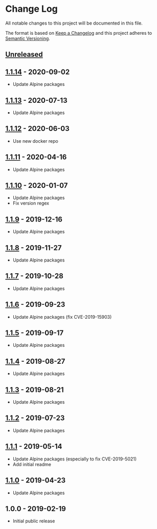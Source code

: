 # Change Log
All notable changes to this project will be documented in this file.

The format is based on [Keep a Changelog](http://keepachangelog.com/)
and this project adheres to [Semantic Versioning](http://semver.org/).

## [Unreleased]

## [1.1.14] - 2020-09-02
- Update Alpine packages

## [1.1.13] - 2020-07-13
- Update Alpine packages

## [1.1.12] - 2020-06-03
- Use new docker repo

## [1.1.11] - 2020-04-16
- Update Alpine packages

## [1.1.10] - 2020-01-07
- Update Alpine packages
- Fix version regex

## [1.1.9] - 2019-12-16
- Update Alpine packages

## [1.1.8] - 2019-11-27
- Update Alpine packages

## [1.1.7] - 2019-10-28
- Update Alpine packages

## [1.1.6] - 2019-09-23
- Update Alpine packages (fix CVE-2019-15903)

## [1.1.5] - 2019-09-17
- Update Alpine packages

## [1.1.4] - 2019-08-27
- Update Alpine packages

## [1.1.3] - 2019-08-21
- Update Alpine packages

## [1.1.2] - 2019-07-23
- Update Alpine packages

## [1.1.1] - 2019-05-14
- Update Alpine packages (especially to fix CVE-2019-5021)
- Add initial readme

## [1.1.0] - 2019-04-23
- Update Alpine packages

## 1.0.0 - 2019-02-19
- Initial public release

[Unreleased]:  https://github.com/gmitirol/alpine39/compare/1.1.14...HEAD
[1.1.14]: https://github.com/gmitirol/alpine39/compare/1.1.13...1.1.14
[1.1.13]: https://github.com/gmitirol/alpine39/compare/1.1.12...1.1.13
[1.1.12]: https://github.com/gmitirol/alpine39/compare/1.1.11...1.1.12
[1.1.11]: https://github.com/gmitirol/alpine39/compare/1.1.10...1.1.11
[1.1.10]: https://github.com/gmitirol/alpine39/compare/1.1.9...1.1.10
[1.1.9]: https://github.com/gmitirol/alpine39/compare/1.1.8...1.1.9
[1.1.8]: https://github.com/gmitirol/alpine39/compare/1.1.7...1.1.8
[1.1.7]: https://github.com/gmitirol/alpine39/compare/1.1.6...1.1.7
[1.1.6]: https://github.com/gmitirol/alpine39/compare/1.1.5...1.1.6
[1.1.5]: https://github.com/gmitirol/alpine39/compare/1.1.4...1.1.5
[1.1.4]: https://github.com/gmitirol/alpine39/compare/1.1.3...1.1.4
[1.1.3]: https://github.com/gmitirol/alpine39/compare/1.1.2...1.1.3
[1.1.2]: https://github.com/gmitirol/alpine39/compare/1.1.1...1.1.2
[1.1.1]: https://github.com/gmitirol/alpine39/compare/1.1.0...1.1.1
[1.1.0]: https://github.com/gmitirol/alpine39/compare/1.0.0...1.1.0
